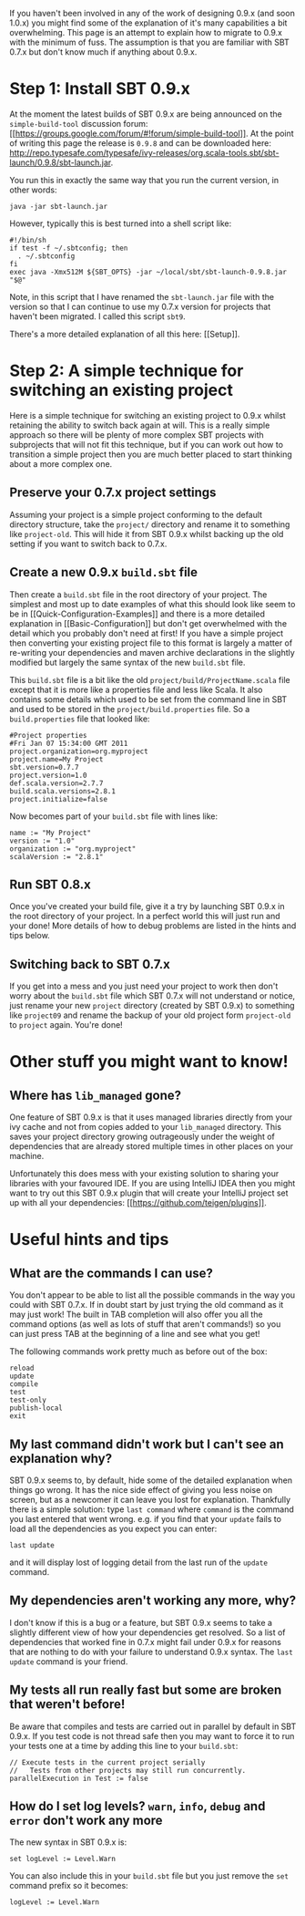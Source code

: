 If you haven't been involved in any of the work of designing 0.9.x (and soon 1.0.x) you might find some of the explanation of it's many capabilities a bit overwhelming.  This page is an attempt to explain how to migrate to 0.9.x with the minimum of fuss.  The assumption is that you are familiar with SBT 0.7.x but don't know much if anything about 0.9.x.

# Step 1: Install SBT 0.9.x

At the moment the latest builds of SBT 0.9.x are being announced on the `simple-build-tool` discussion forum: [[https://groups.google.com/forum/#!forum/simple-build-tool]].  At the point of writing this page the release is `0.9.8` and can be downloaded here: <http://repo.typesafe.com/typesafe/ivy-releases/org.scala-tools.sbt/sbt-launch/0.9.8/sbt-launch.jar>.

You run this in exactly the same way that you run the current version, in other words:

    java -jar sbt-launch.jar

However, typically this is best turned into a shell script like:

    #!/bin/sh
    if test -f ~/.sbtconfig; then
      . ~/.sbtconfig
    fi
    exec java -Xmx512M ${SBT_OPTS} -jar ~/local/sbt/sbt-launch-0.9.8.jar "$@"

Note, in this script that I have renamed the `sbt-launch.jar` file with the version so that I can continue to use my 0.7.x version for projects that haven't been migrated.  I called this script `sbt9`.

There's a more detailed explanation of all this here: [[Setup]].

# Step 2: A simple technique for switching an existing project

Here is a simple technique for switching an existing project to 0.9.x whilst retaining the ability to switch back again at will.  This is a really simple approach so there will be plenty of more complex SBT projects with subprojects that will not fit this technique, but if you can work out how to transition a simple project then you are much better placed to start thinking about a more complex one.

## Preserve your 0.7.x project settings

Assuming your project is a simple project conforming to the default directory structure, take the `project/` directory and rename it to something like `project-old`.  This will hide it from SBT 0.9.x whilst backing up the old setting if you want to switch back to 0.7.x.

## Create a new 0.9.x `build.sbt` file

Then create a `build.sbt` file in the root directory of your project.  The simplest and most up to date examples of what this should look like seem to be in [[Quick-Configuration-Examples]] and there is a more detailed explanation in [[Basic-Configuration]] but don't get overwhelmed with the detail which you probably don't need at first! If you have a simple project then converting your existing project file to this format is largely a matter of re-writing your dependencies and maven archive declarations in the slightly modified but largely the same syntax of the new `build.sbt` file.

This `build.sbt` file is a bit like the old `project/build/ProjectName.scala` file except that it is more like a properties file and less like Scala.  It also contains some details which used to be set from the command line in SBT and used to be stored in the `project/build.properties` file.  So a `build.properties` file that looked like:

    #Project properties
    #Fri Jan 07 15:34:00 GMT 2011
    project.organization=org.myproject
    project.name=My Project
    sbt.version=0.7.7
    project.version=1.0
    def.scala.version=2.7.7
    build.scala.versions=2.8.1
    project.initialize=false

Now becomes part of your `build.sbt` file with lines like:

    name := "My Project"
    version := "1.0"
    organization := "org.myproject"
    scalaVersion := "2.8.1"

## Run SBT 0.8.x

Once you've created your build file, give it a try by launching SBT 0.9.x in the root directory of your project.  In a perfect world this will just run and your done!  More details of how to debug problems are listed in the hints and tips below.

## Switching back to SBT 0.7.x

If you get into a mess and you just need your project to work then don't worry about the `build.sbt` file which SBT 0.7.x will not understand or notice, just rename your new `project` directory (created by SBT 0.9.x) to something like `project09` and rename the backup of your old project form `project-old` to `project` again.  You're done!

# Other stuff you might want to know!

## Where has `lib_managed` gone?

One feature of SBT 0.9.x is that it uses managed libraries directly from your ivy cache and not from copies added to your `lib_managed` directory.  This saves your project directory growing outrageously under the weight of dependencies that are already stored multiple times in other places on your machine.

Unfortunately this does mess with your existing solution to sharing your libraries with your favoured IDE.  If you are using IntelliJ IDEA then you might want to try out this SBT 0.9.x plugin that will create your IntelliJ project set up with all your dependencies: [[https://github.com/teigen/plugins]].

# Useful hints and tips

## What are the commands I can use?

You don't appear to be able to list all the possible commands in the way you could with SBT 0.7.x.  If in doubt start by just trying the old command as it may just work!  The built in TAB completion will also offer you all the command options (as well as lots of stuff that aren't commands!) so you can just press TAB at the beginning of a line and see what you get!

The following commands work pretty much as before out of the box:

    reload
    update
    compile
    test
    test-only
    publish-local
    exit

## My last command didn't work but I can't see an explanation why?

SBT 0.9.x seems to, by default, hide some of the detailed explanation when things go wrong.  It has the nice side effect of giving you less noise on screen, but as a newcomer it can leave you lost for explanation.  Thankfully there is a simple solution: type `last command` where `command` is the command you last entered that went wrong.  e.g. if you find that your `update` fails to load all the dependencies as you expect you can enter:

    last update

and it will display lost of logging detail from the last run of the `update` command.

## My dependencies aren't working any more, why?

I don't know if this is a bug or a feature, but SBT 0.9.x seems to take a slightly different view of how your dependencies get resolved.  So a list of dependencies that worked fine in 0.7.x might fail under 0.9.x for reasons that are nothing to do with your failure to understand 0.9.x syntax.  The `last update` command is your friend.

## My tests all run really fast but some are broken that weren't before!

Be aware that compiles and tests are carried out in parallel by default in SBT 0.9.x.  If you test code is not thread safe then you may want to force it to run your tests one at a time by adding this line to your `build.sbt`:

    // Execute tests in the current project serially
    //   Tests from other projects may still run concurrently.
    parallelExecution in Test := false

## How do I set log levels? `warn`, `info`, `debug` and `error` don't work any more

The new syntax in SBT 0.9.x is:

    set logLevel := Level.Warn

You can also include this in your `build.sbt` file but you just remove the `set` command prefix so it becomes:

    logLevel := Level.Warn
